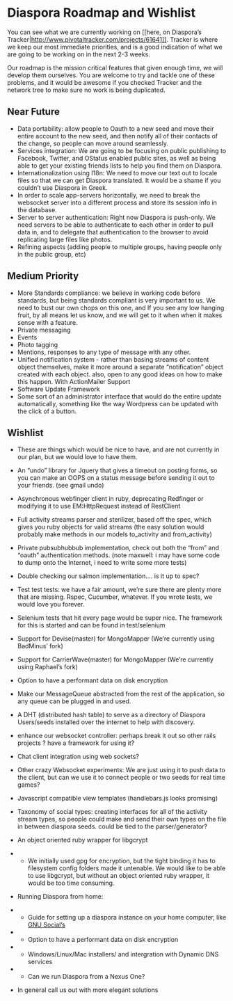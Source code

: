 # Diaspora Roadmap and Wishlist

You can see what we are currently working on [[here, on Diaspora’s Tracker|http://www.pivotaltracker.com/projects/61641]]. Tracker is where we keep our most immediate priorities, and is a good indication of what we are going to be working on in the next 2-3 weeks.

Our roadmap is the mission critical features that given enough time, we will develop them ourselves.  You are welcome to try and tackle one of these problems, and it would be awesome if you checked Tracker and the network tree to make sure no work is being duplicated.

## Near Future
- Data portability: allow people to Oauth to a new seed and move their entire account to the new seed, and then notify all of their contacts of the change, so people can move around seamlessly.
- Services integration:  We are going to be focusing on public publishing to Facebook, Twitter, and OStatus enabled public sites, as well as being able to get your existing friends lists to help you find them on Diaspora.
- Internationalization using I18n: We need to move our text out to locale files so that we can get Diaspora translated.  It would be a shame if you couldn’t use Diaspora in Greek.
- In order to scale app-servers horizontally, we need to break the websocket server into a different process and store its session info in the database.
- Server to server authentication:  Right now Diaspora is push-only.  We need servers to be able to authenticate to each other in order to pull data in, and to delegate that authentication to the browser to avoid replicating large files like photos.
- Refining aspects (adding people to multiple groups, having people only in the public group, etc) 

## Medium Priority
- More Standards compliance: we believe in working code before standards, but being standards compliant is very important to us.  We need to bust our own chops on this one, and If you see any low hanging fruit, by all means let us know, and we will get to it when when it makes sense with a feature.
- Private messaging
- Events
- Photo tagging
- Mentions, responses to any type of message with any other.
- Unified notification system - rather than basing streams of content object themselves, make it more around a separate “notification” object created with each object.  also, open to any good ideas on how to make this happen.  With ActionMailer Support
- Software Update Framework
- Some sort of an administrator interface that would do the entire update automatically, something like the way Wordpress can be updated with the click of a button.

## Wishlist
- These are things which would be nice to have, and are not currently in our plan, but we would love to have them.
- An “undo” library for Jquery that gives a timeout on posting forms, so you can make an OOPS on a status message before sending it out to your friends. (see gmail undo)
- Asynchronous  webfinger client in ruby, deprecating Redfinger or modifying it to use EM:HttpRequest instead of RestClient
- Full activity streams parser and sterilizer, based off the spec, which gives you ruby objects for valid streams (the easy solution would probably make methods in our models to_activity and from_activity)
- Private pubsubhubbub implementation, check out both the “from” and “oauth” authentication methods. (note maxwell: i may have some code to dump onto the Internet, i need to write some more tests)
- Double checking our salmon implementation.... is it up to spec?
- Test test tests: we have a fair amount, we’re sure there are plenty more that are missing.  Rspec, Cucumber, whatever.  If you wrote tests, we would love you forever.
- Selenium tests that hit every page would be super nice. The framework for this is started and can be found in test/selenium
- Support for Devise(master) for MongoMapper (We’re currently using BadMinus’ fork)
- Support for CarrierWave(master) for MongoMapper (We’re currently using Raphael’s fork)
- Option to have a performant data on disk encryption
- Make our MessageQueue abstracted from the rest of the application, so any queue can be plugged in and used.

- A DHT (distributed hash table) to serve as a directory of Diaspora Users/seeds installed over the internet to help with discovery.
- enhance our websocket controller: perhaps break it out so other rails projects ? have a framework for using it?
- Chat client integration using web sockets?
- Other crazy Websocket experiments: We are just using it to push data to the client, but can we use it to connect people or two seeds for real time games?

- Javascript compatible view templates (handlebars.js looks promising)

- Taxonomy of social types: creating interfaces for all of the activity stream types, so people could make and send their own types on the file in between diaspora seeds. could be tied to the parser/generator?

- An object oriented ruby wrapper for libgcrypt
 - - We initially used gpg for encryption, but the tight binding it has to filesystem config folders made it untenable. We would like to be able to use libgcrypt, but without an object oriented ruby wrapper, it would be too time consuming.

- Running Diaspora from home:
- - Guide for setting up a diaspora instance on your home computer, like [GNU Social’s](http://foocorp.net/projects/fooplug/)
- - Option to have a performant data on disk encryption
- - Windows/Linux/Mac installers/ and intergration with Dynamic DNS services
- - Can we run Diaspora from a Nexus One?

- In general call us out with more elegant solutions